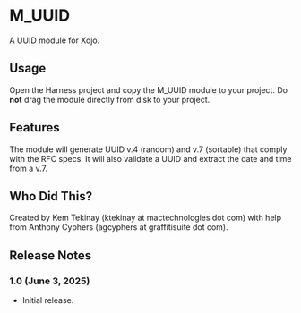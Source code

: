 # M_UUID

A UUID module for Xojo.

## Usage

Open the Harness project and copy the M_UUID module to your project. Do __not__ drag the module directly from disk to your project.

## Features

The module will generate UUID v.4 (random) and v.7 (sortable) that comply with the RFC specs. It will also validate a UUID and extract the date and time from a v.7.

## Who Did This?

Created by Kem Tekinay (ktekinay at mactechnologies dot com) with help from Anthony Cyphers (agcyphers at graffitisuite dot com).

## Release Notes

### 1.0 (June 3, 2025)

- Initial release.
